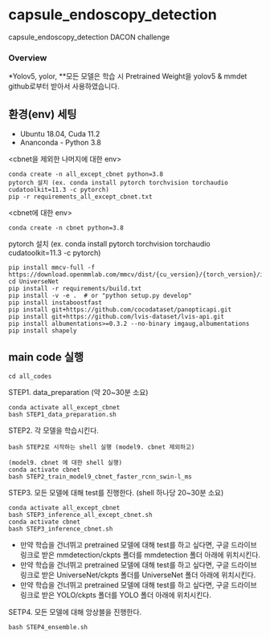 # capsule_endoscopy_detection
capsule_endoscopy_detection DACON challenge

### Overview
*Yolov5, yolor, 
**모든 모델은 학습 시 Pretrained Weight을 yolov5 & mmdet github로부터 받아서 사용하였습니다.


## 환경(env) 세팅
* Ubuntu 18.04, Cuda 11.2
* Ananconda - Python 3.8

<cbnet을 제외한 나머지에 대한 env>
```
conda create -n all_except_cbnet python=3.8
pytorch 설치 (ex. conda install pytorch torchvision torchaudio cudatoolkit=11.3 -c pytorch)
pip -r requirements_all_except_cbnet.txt
```
<cbnet에 대한 env>
```
conda create -n cbnet python=3.8
```
pytorch 설치 (ex. conda install pytorch torchvision torchaudio cudatoolkit=11.3 -c pytorch)
```
pip install mmcv-full -f https://download.openmmlab.com/mmcv/dist/{cu_version}/{torch_version}/index.html
cd UniverseNet
pip install -r requirements/build.txt
pip install -v -e .  # or "python setup.py develop"
pip install instaboostfast
pip install git+https://github.com/cocodataset/panopticapi.git
pip install git+https://github.com/lvis-dataset/lvis-api.git
pip install albumentations>=0.3.2 --no-binary imgaug,albumentations
pip install shapely
```

## main code 실행
```
cd all_codes
```
STEP1. data_preparation (약 20~30분 소요)
```
conda activate all_except_cbnet
bash STEP1_data_preparation.sh
```
STEP2. 각 모델을 학습시킨다.
```
bash STEP2로 시작하는 shell 실행 (model9. cbnet 제외하고)

(model9. cbnet 에 대한 shell 실행)
conda activate cbnet
bash STEP2_train_model9_cbnet_faster_rcnn_swin-l_ms
```
STEP3. 모든 모델에 대해 test를 진행한다. (shell 하나당 20~30분 소요)
```
conda activate all_except_cbnet
bash STEP3_inference_all_except_cbnet.sh
conda activate cbnet
bash STEP3_inference_cbnet.sh
```
* 만약 학습을 건너뛰고 pretrained 모델에 대해 test를 하고 싶다면, 구글 드라이브 링크로 받은 mmdetection/ckpts 폴더를 mmdetection 폴더 아래에 위치시킨다.
* 만약 학습을 건너뛰고 pretrained 모델에 대해 test를 하고 싶다면, 구글 드라이브 링크로 받은 UniverseNet/ckpts 폴더를 UniverseNet 폴더 아래에 위치시킨다.
* 만약 학습을 건너뛰고 pretrained 모델에 대해 test를 하고 싶다면, 구글 드라이브 링크로 받은 YOLO/ckpts 폴더를 YOLO 폴더 아래에 위치시킨다.

SETP4. 모든 모델에 대해 앙상블을 진행한다.
```
bash STEP4_ensemble.sh
```
